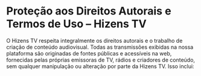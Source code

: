 # Proteção aos Direitos Autorais e Termos de Uso – Hizens TV
O Hizens TV respeita integralmente os direitos autorais e o trabalho de criação de conteúdo audiovisual. Todas as transmissões exibidas na nossa plataforma são originadas de fontes públicas e acessíveis na web, fornecidas pelas próprias emissoras de TV, rádios e criadores de conteúdo, sem qualquer manipulação ou alteração por parte da Hizens TV. Isso inclui:
